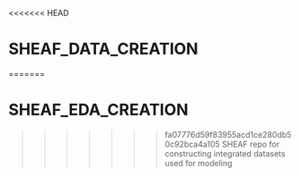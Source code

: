 <<<<<<< HEAD
# SHEAF_DATA_CREATION
=======
# SHEAF_EDA_CREATION
>>>>>>> fa07776d59f83955acd1ce280db50c92bca4a105
SHEAF repo for constructing integrated datasets used for modeling
